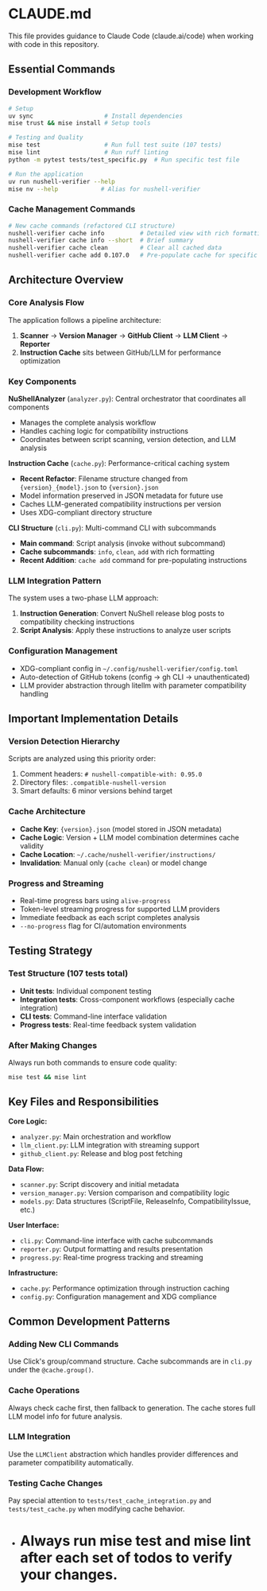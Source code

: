 # CLAUDE.md

This file provides guidance to Claude Code (claude.ai/code) when working with code in this repository.

## Essential Commands

### Development Workflow
```bash
# Setup
uv sync                    # Install dependencies
mise trust && mise install # Setup tools

# Testing and Quality
mise test                  # Run full test suite (107 tests)
mise lint                  # Run ruff linting
python -m pytest tests/test_specific.py  # Run specific test file

# Run the application
uv run nushell-verifier --help
mise nv --help            # Alias for nushell-verifier
```

### Cache Management Commands
```bash
# New cache commands (refactored CLI structure)
nushell-verifier cache info          # Detailed view with rich formatting
nushell-verifier cache info --short  # Brief summary
nushell-verifier cache clean         # Clear all cached data
nushell-verifier cache add 0.107.0   # Pre-populate cache for specific versions
```

## Architecture Overview

### Core Analysis Flow
The application follows a pipeline architecture:
1. **Scanner** → **Version Manager** → **GitHub Client** → **LLM Client** → **Reporter**
2. **Instruction Cache** sits between GitHub/LLM for performance optimization

### Key Components

**NuShellAnalyzer** (`analyzer.py`): Central orchestrator that coordinates all components
- Manages the complete analysis workflow
- Handles caching logic for compatibility instructions
- Coordinates between script scanning, version detection, and LLM analysis

**Instruction Cache** (`cache.py`): Performance-critical caching system
- **Recent Refactor**: Filename structure changed from `{version}_{model}.json` to `{version}.json`
- Model information preserved in JSON metadata for future use
- Caches LLM-generated compatibility instructions per version
- Uses XDG-compliant directory structure

**CLI Structure** (`cli.py`): Multi-command CLI with subcommands
- **Main command**: Script analysis (invoke without subcommand)
- **Cache subcommands**: `info`, `clean`, `add` with rich formatting
- **Recent Addition**: `cache add` command for pre-populating instructions

### LLM Integration Pattern
The system uses a two-phase LLM approach:
1. **Instruction Generation**: Convert NuShell release blog posts to compatibility checking instructions
2. **Script Analysis**: Apply these instructions to analyze user scripts

### Configuration Management
- XDG-compliant config in `~/.config/nushell-verifier/config.toml`
- Auto-detection of GitHub tokens (config → gh CLI → unauthenticated)
- LLM provider abstraction through litellm with parameter compatibility handling

## Important Implementation Details

### Version Detection Hierarchy
Scripts are analyzed using this priority order:
1. Comment headers: `# nushell-compatible-with: 0.95.0`
2. Directory files: `.compatible-nushell-version`
3. Smart defaults: 6 minor versions behind target

### Cache Architecture
- **Cache Key**: `{version}.json` (model stored in JSON metadata)
- **Cache Logic**: Version + LLM model combination determines cache validity
- **Cache Location**: `~/.cache/nushell-verifier/instructions/`
- **Invalidation**: Manual only (`cache clean`) or model change

### Progress and Streaming
- Real-time progress bars using `alive-progress`
- Token-level streaming progress for supported LLM providers
- Immediate feedback as each script completes analysis
- `--no-progress` flag for CI/automation environments

## Testing Strategy

### Test Structure (107 tests total)
- **Unit tests**: Individual component testing
- **Integration tests**: Cross-component workflows (especially cache integration)
- **CLI tests**: Command-line interface validation
- **Progress tests**: Real-time feedback system validation

### After Making Changes
Always run both commands to ensure code quality:
```bash
mise test && mise lint
```

## Key Files and Responsibilities

**Core Logic:**
- `analyzer.py`: Main orchestration and workflow
- `llm_client.py`: LLM integration with streaming support
- `github_client.py`: Release and blog post fetching

**Data Flow:**
- `scanner.py`: Script discovery and initial metadata
- `version_manager.py`: Version comparison and compatibility logic
- `models.py`: Data structures (ScriptFile, ReleaseInfo, CompatibilityIssue, etc.)

**User Interface:**
- `cli.py`: Command-line interface with cache subcommands
- `reporter.py`: Output formatting and results presentation
- `progress.py`: Real-time progress tracking and streaming

**Infrastructure:**
- `cache.py`: Performance optimization through instruction caching
- `config.py`: Configuration management and XDG compliance

## Common Development Patterns

### Adding New CLI Commands
Use Click's group/command structure. Cache subcommands are in `cli.py` under the `@cache.group()`.

### Cache Operations
Always check cache first, then fallback to generation. The cache stores full LLM model info for future analysis.

### LLM Integration
Use the `LLMClient` abstraction which handles provider differences and parameter compatibility automatically.

### Testing Cache Changes
Pay special attention to `tests/test_cache_integration.py` and `tests/test_cache.py` when modifying cache behavior.
- # Always run mise test and mise lint after each set of todos to verify your changes.